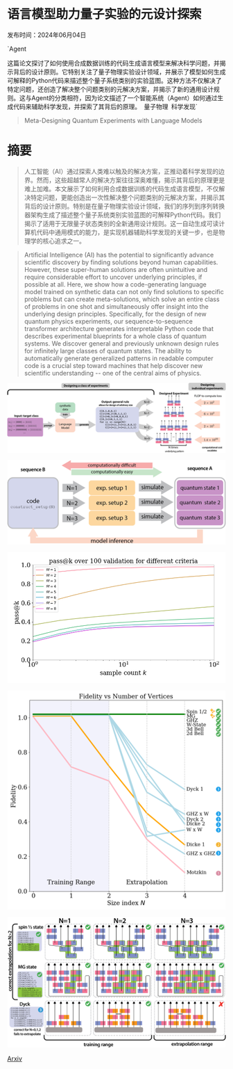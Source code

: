 # 语言模型助力量子实验的元设计探索

发布时间：2024年06月04日

`Agent

这篇论文探讨了如何使用合成数据训练的代码生成语言模型来解决科学问题，并揭示背后的设计原则。它特别关注了量子物理实验设计领域，并展示了模型如何生成可解释的Python代码来描述整个量子系统类别的实验蓝图。这种方法不仅解决了特定问题，还创造了解决整个问题类别的元解决方案，并揭示了新的通用设计规则。这与Agent的分类相符，因为论文描述了一个智能系统（Agent）如何通过生成代码来辅助科学发现，并探索了其背后的原理。` `量子物理` `科学发现`

> Meta-Designing Quantum Experiments with Language Models

# 摘要

> 人工智能（AI）通过探索人类难以触及的解决方案，正推动着科学发现的边界。然而，这些超越常人的解决方案往往深奥难懂，揭示其背后的原理更是难上加难。本文展示了如何利用合成数据训练的代码生成语言模型，不仅解决特定问题，更能创造出一次性解决整个问题类别的元解决方案，并揭示其背后的设计原则。特别是在量子物理实验设计领域，我们的序列到序列转换器架构生成了描述整个量子系统类别实验蓝图的可解释Python代码。我们揭示了适用于无限量子状态类别的全新通用设计规则。这一自动生成可读计算机代码中通用模式的能力，是实现机器辅助科学发现的关键一步，也是物理学的核心追求之一。

> Artificial Intelligence (AI) has the potential to significantly advance scientific discovery by finding solutions beyond human capabilities. However, these super-human solutions are often unintuitive and require considerable effort to uncover underlying principles, if possible at all. Here, we show how a code-generating language model trained on synthetic data can not only find solutions to specific problems but can create meta-solutions, which solve an entire class of problems in one shot and simultaneously offer insight into the underlying design principles. Specifically, for the design of new quantum physics experiments, our sequence-to-sequence transformer architecture generates interpretable Python code that describes experimental blueprints for a whole class of quantum systems. We discover general and previously unknown design rules for infinitely large classes of quantum states. The ability to automatically generate generalized patterns in readable computer code is a crucial step toward machines that help discover new scientific understanding -- one of the central aims of physics.

![语言模型助力量子实验的元设计探索](../../../paper_images/2406.02470/fig1_new.png)

![语言模型助力量子实验的元设计探索](../../../paper_images/2406.02470/datagen_main.png)

![语言模型助力量子实验的元设计探索](../../../paper_images/2406.02470/passatk.png)

![语言模型助力量子实验的元设计探索](../../../paper_images/2406.02470/fidelity_vs_vertnum.png)

![语言模型助力量子实验的元设计探索](../../../paper_images/2406.02470/fig4.png)

[Arxiv](https://arxiv.org/abs/2406.02470)